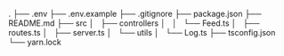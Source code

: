 .
├── .env
├── .env.example
├── .gitignore
├── package.json
├── README.md
├── src
│   ├── controllers
│   │   └── Feed.ts
│   ├── routes.ts
│   ├── server.ts
│   └── utils
│       └── Log.ts
├── tsconfig.json
└── yarn.lock